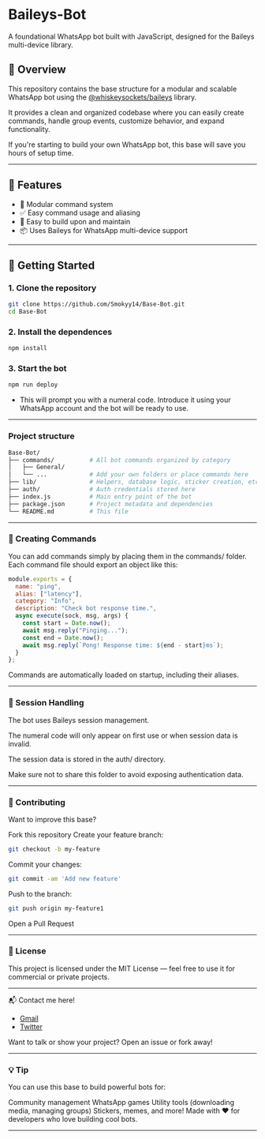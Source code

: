 # Baileys-Bot

A foundational WhatsApp bot built with JavaScript, designed for the Baileys multi-device library.

## 📌 Overview

This repository contains the base structure for a modular and scalable WhatsApp bot using the [@whiskeysockets/baileys](https://github.com/WhiskeySockets/Baileys) library.

It provides a clean and organized codebase where you can easily create commands, handle group events, customize behavior, and expand functionality.

If you're starting to build your own WhatsApp bot, this base will save you hours of setup time.

---

## 🔧 Features

- 📁 Modular command system
- ✅ Easy command usage and aliasing
- 🧱 Easy to build upon and maintain
- 📦 Uses Baileys for WhatsApp multi-device support

---

## 🚀 Getting Started

### 1. Clone the repository

```bash
git clone https://github.com/Smokyy14/Base-Bot.git
cd Base-Bot
```

### 2. Install the dependences

```bash
npm install
```

### 3. Start the bot

```bash
npm run deploy
```

- This will prompt you with a numeral code. Introduce it using your WhatsApp account and the bot will be ready to use.

--- 

### Project structure

```bash
Base-Bot/
├── commands/          # All bot commands organized by category
│   ├── General/
│   └── ...            # Add your own folders or place commands here
├── lib/               # Helpers, database logic, sticker creation, etc.
├── auth/              # Auth credentials stored here
├── index.js           # Main entry point of the bot
├── package.json       # Project metadata and dependencies
└── README.md          # This file
```

---

### 🧩 Creating Commands

You can add commands simply by placing them in the commands/ folder.
Each command file should export an object like this:
```JavaScript
module.exports = {
  name: "ping",
  alias: ["latency"],
  category: "Info",
  description: "Check bot response time.",
  async execute(sock, msg, args) {
    const start = Date.now();
    await msg.reply("Pinging...");
    const end = Date.now();
    await msg.reply(`Pong! Response time: ${end - start}ms`);
  }
};
```
Commands are automatically loaded on startup, including their aliases.

---

### 🔐 Session Handling
The bot uses Baileys session management.

The numeral code will only appear on first use or when session data is invalid.

The session data is stored in the auth/ directory.

Make sure not to share this folder to avoid exposing authentication data.

---

### 🧪 Contributing
Want to improve this base?

Fork this repository
Create your feature branch: 
```bash
git checkout -b my-feature
```
Commit your changes: 
```bash
git commit -am 'Add new feature'
```
Push to the branch: 
```bash
git push origin my-feature1   
```
Open a Pull Request

---

### 📄 License
This project is licensed under the MIT License — feel free to use it for commercial or private projects.

---

📬 Contact me here!
- [Gmail](fdsmdfr985@gmail.com)
- [Twitter](https://x.com/StarsOnThaSky)

Want to talk or show your project? Open an issue or fork away!

---

### 💡 Tip
You can use this base to build powerful bots for:

Community management
WhatsApp games
Utility tools (downloading media, managing groups)
Stickers, memes, and more!
Made with ❤️ for developers who love building cool bots.

---
